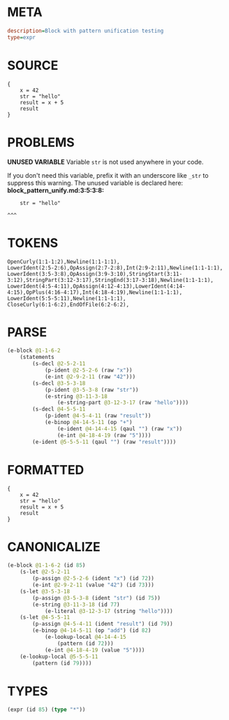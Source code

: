 # META
~~~ini
description=Block with pattern unification testing
type=expr
~~~
# SOURCE
~~~roc
{
    x = 42
    str = "hello"
    result = x + 5
    result
}
~~~
# PROBLEMS
**UNUSED VARIABLE**
Variable ``str`` is not used anywhere in your code.

If you don't need this variable, prefix it with an underscore like `_str` to suppress this warning.
The unused variable is declared here:
**block_pattern_unify.md:3:5:3:8:**
```roc
    str = "hello"
```
    ^^^


# TOKENS
~~~zig
OpenCurly(1:1-1:2),Newline(1:1-1:1),
LowerIdent(2:5-2:6),OpAssign(2:7-2:8),Int(2:9-2:11),Newline(1:1-1:1),
LowerIdent(3:5-3:8),OpAssign(3:9-3:10),StringStart(3:11-3:12),StringPart(3:12-3:17),StringEnd(3:17-3:18),Newline(1:1-1:1),
LowerIdent(4:5-4:11),OpAssign(4:12-4:13),LowerIdent(4:14-4:15),OpPlus(4:16-4:17),Int(4:18-4:19),Newline(1:1-1:1),
LowerIdent(5:5-5:11),Newline(1:1-1:1),
CloseCurly(6:1-6:2),EndOfFile(6:2-6:2),
~~~
# PARSE
~~~clojure
(e-block @1-1-6-2
	(statements
		(s-decl @2-5-2-11
			(p-ident @2-5-2-6 (raw "x"))
			(e-int @2-9-2-11 (raw "42")))
		(s-decl @3-5-3-18
			(p-ident @3-5-3-8 (raw "str"))
			(e-string @3-11-3-18
				(e-string-part @3-12-3-17 (raw "hello"))))
		(s-decl @4-5-5-11
			(p-ident @4-5-4-11 (raw "result"))
			(e-binop @4-14-5-11 (op "+")
				(e-ident @4-14-4-15 (qaul "") (raw "x"))
				(e-int @4-18-4-19 (raw "5"))))
		(e-ident @5-5-5-11 (qaul "") (raw "result"))))
~~~
# FORMATTED
~~~roc
{
	x = 42
	str = "hello"
	result = x + 5
	result
}
~~~
# CANONICALIZE
~~~clojure
(e-block @1-1-6-2 (id 85)
	(s-let @2-5-2-11
		(p-assign @2-5-2-6 (ident "x") (id 72))
		(e-int @2-9-2-11 (value "42") (id 73)))
	(s-let @3-5-3-18
		(p-assign @3-5-3-8 (ident "str") (id 75))
		(e-string @3-11-3-18 (id 77)
			(e-literal @3-12-3-17 (string "hello"))))
	(s-let @4-5-5-11
		(p-assign @4-5-4-11 (ident "result") (id 79))
		(e-binop @4-14-5-11 (op "add") (id 82)
			(e-lookup-local @4-14-4-15
				(pattern (id 72)))
			(e-int @4-18-4-19 (value "5"))))
	(e-lookup-local @5-5-5-11
		(pattern (id 79))))
~~~
# TYPES
~~~clojure
(expr (id 85) (type "*"))
~~~
